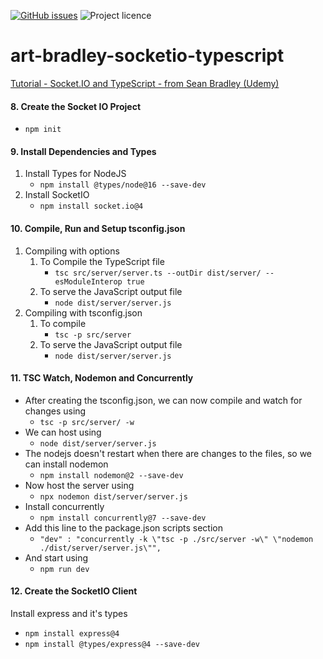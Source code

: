 [![GitHub issues](https://img.shields.io/github/issues/artshishkin/art-bradley-socketio-typescript)](https://github.com/artshishkin/art-bradley-socketio-typescript/issues)
![Project licence][licence]

# art-bradley-socketio-typescript

[Tutorial - Socket.IO and TypeScript - from Sean Bradley (Udemy)](https://sbcode.net/tssock/)

#### 8. Create the Socket IO Project

- `npm init`

#### 9. Install Dependencies and Types

1. Install Types for NodeJS
    - `npm install @types/node@16 --save-dev`
2. Install SocketIO
    - `npm install socket.io@4`

#### 10. Compile, Run and Setup tsconfig.json

1. Compiling with options
    1. To Compile the TypeScript file
        - `tsc src/server/server.ts --outDir dist/server/ --esModuleInterop true`
    2. To serve the JavaScript output file
        - `node dist/server/server.js`
2. Compiling with tsconfig.json
    1. To compile
        - `tsc -p src/server`
    2. To serve the JavaScript output file
        - `node dist/server/server.js`

#### 11. TSC Watch, Nodemon and Concurrently

- After creating the tsconfig.json, we can now compile and watch for changes using
    - `tsc -p src/server/ -w`
- We can host using
    - `node dist/server/server.js`
- The nodejs doesn't restart when there are changes to the files, so we can install nodemon
    - `npm install nodemon@2 --save-dev`
- Now host the server using
    - `npx nodemon dist/server/server.js`
- Install concurrently
    - `npm install concurrently@7 --save-dev`
- Add this line to the package.json scripts section
    - `"dev" : "concurrently -k \"tsc -p ./src/server -w\" \"nodemon ./dist/server/server.js\"",`
- And start using
    - `npm run dev`

#### 12. Create the SocketIO Client

Install express and it's types

- `npm install express@4`
- `npm install @types/express@4 --save-dev`

[licence]: https://img.shields.io/github/license/artshishkin/art-bradley-socketio-typescript.svg
